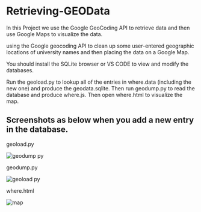 # Retrieving-GEOData
In this Project we use the Google GeoCoding API to retrieve data and then use Google Maps to visualize the data.

using the Google geocoding API to clean up some user-entered geographic locations of university names and then placing the data on a Google Map.

You should install the SQLite browser or VS CODE to view and modify the databases.

Run the geoload.py to lookup all of the entries in where.data (including the new one) and produce the geodata.sqlite. Then run geodump.py to read the database and produce where.js. Then open where.html to visualize the map. 

## Screenshots as below when you add a new entry in the database. 
geoload.py 

![geodump py](https://user-images.githubusercontent.com/58246016/89280098-c4cc8480-d665-11ea-8ccb-1580a0342a5b.png)

geodump.py

![geoload py](https://user-images.githubusercontent.com/58246016/89280339-20970d80-d666-11ea-92c6-856aa51a0eb4.png)

where.html

![map](https://user-images.githubusercontent.com/58246016/89280342-2260d100-d666-11ea-93e1-a4ccc887867e.png)
